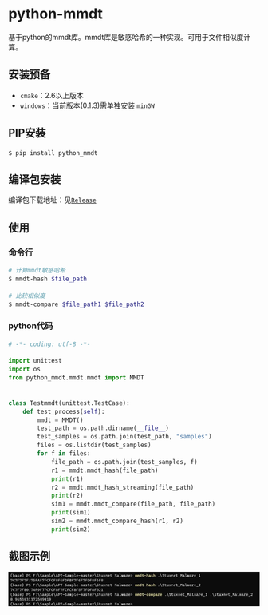 # python-mmdt

基于python的mmdt库。mmdt库是敏感哈希的一种实现。可用于文件相似度计算。

## 安装预备

* `cmake`：2.6以上版本
* `windows`：当前版本(0.1.3)需单独安装 `minGW`

## PIP安装

```
$ pip install python_mmdt
```

## 编译包安装

编译包下载地址：见[`Release`](https://github.com/a232319779/python_mmdt/releases)

## 使用

### 命令行

```sh
# 计算mmdt敏感哈希
$ mmdt-hash $file_path

# 比较相似度
$ mmdt-compare $file_path1 $file_path2
```

### python代码

```python
# -*- coding: utf-8 -*-

import unittest
import os
from python_mmdt.mmdt.mmdt import MMDT


class Testmmdt(unittest.TestCase):
    def test_process(self):
        mmdt = MMDT()
        test_path = os.path.dirname(__file__)
        test_samples = os.path.join(test_path, "samples")
        files = os.listdir(test_samples)
        for f in files:
            file_path = os.path.join(test_samples, f)
            r1 = mmdt.mmdt_hash(file_path)
            print(r1)
            r2 = mmdt.mmdt_hash_streaming(file_path)
            print(r2)
            sim1 = mmdt.mmdt_compare(file_path, file_path)
            print(sim1)
            sim2 = mmdt.mmdt_compare_hash(r1, r2)
            print(sim2)
```

## 截图示例

![python-mmdt](./pictures/python-mmdt.jpg)